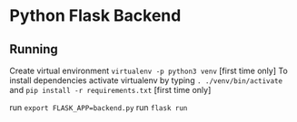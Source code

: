 # Python Flask Backend

## Running

Create virtual environment `virtualenv -p python3 venv` [first time only]
To install dependencies activate virtualenv by typing `. ./venv/bin/activate` and `pip install -r requirements.txt` [first time only]

run `export FLASK_APP=backend.py`
run `flask run`

